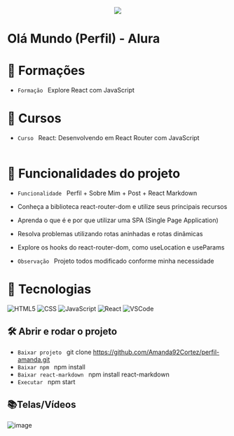 <p align="center">
   <img src="http://img.shields.io/static/v1?label=STATUS&message=FINALIZADA&color=RED&style=for-the-badge" #vitrinedev/>
</p>

<h1>Olá Mundo  (Perfil) - Alura</h1>

# :pushpin: Formações
- `Formação ` Explore React com JavaScript

# :pushpin: Cursos
- `Curso ` React: Desenvolvendo em React Router com JavaScript
</br></br>

# :hammer: Funcionalidades do projeto
- `Funcionalidade ` Perfil + Sobre Mim + Post + React Markdown
- Conheça a biblioteca react-router-dom e utilize seus principais recursos
- Aprenda o que é e por que utilizar uma SPA (Single Page Application)
- Resolva problemas utilizando rotas aninhadas e rotas dinâmicas
- Explore os hooks do react-router-dom, como useLocation e useParams
  
- `Observação ` Projeto todos modificado conforme minha necessidade

# :bookmark_tabs: Tecnologias
![HTML5](https://img.shields.io/badge/HTML-e06b12?style=for-the-badge&logo=html5&logoColor=white)
![CSS](https://img.shields.io/badge/CSS-1283e0?&style=for-the-badge&logo=css3&logoColor=white)
![JavaScript](https://img.shields.io/badge/JavaScript-F7DF1E?style=for-the-badge&logo=javascript&logoColor=414141)
![React](https://img.shields.io/badge/React-414141?style=for-the-badge&logo=react&logoColor=61DAFB)
![VSCode](https://img.shields.io/badge/-VSCode-007ACC?style=for-the-badge&logo=visual-studio-code&logoColor=white)


## 🛠️ Abrir e rodar o projeto
- `Baixar projeto ` git clone https://github.com/Amanda92Cortez/perfil-amanda.git
- `Baixar npm ` npm install
- `Baixar react-markdown ` npm install react-markdown
- `Executar ` npm start

## 📚Telas/Vídeos
![image](https://github.com/Amanda92Cortez/perfil-amanda/assets/19363871/adbc8b0d-ccd9-49fe-915f-69095064f026)
